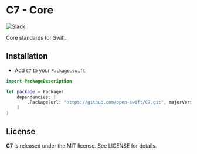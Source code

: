 # C7 - Core

[![Slack][slack-badge]][slack-url]

Core standards for Swift.

## Installation

- Add `C7` to your `Package.swift`

```swift
import PackageDescription

let package = Package(
    dependencies: [
        .Package(url: "https://github.com/open-swift/C7.git", majorVersion: 0, minor: 4)
    ]
)
```

License
-------

**C7** is released under the MIT license. See LICENSE for details.

[slack-badge]: http://slack.swiftx.io/badge.svg
[slack-url]: http://slack.swiftx.io
